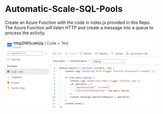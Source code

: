 # Automatic-Scale-SQL-Pools

Create an Azure Function with the code in index.js provided in this Repo. The Azure Function will listen HTTP and create a message into a queue to process the activity.

![image.png](/images/image-221229cc-927e-40be-86a5-8b77a37a7a38.png)
